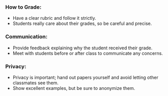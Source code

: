 ### How to Grade:

- Have a clear rubric and follow it strictly.
- Students really care about their grades, so be careful and precise.

### Communication:

- Provide feedback explaining why the student received their grade.
- Meet with students before or after class to communicate any concerns.

### Privacy:

- Privacy is important; hand out papers yourself and avoid letting other classmates see them.
- Show excellent examples, but be sure to anonymize them.
